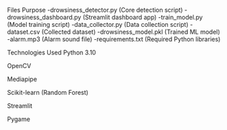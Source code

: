Files	Purpose
-drowsiness_detector.py	(Core detection script)
-drowsiness_dashboard.py	(Streamlit dashboard app)
-train_model.py	(Model training script)
-data_collector.py	(Data collection script)
-dataset.csv (Collected dataset)
-drowsiness_model.pkl	(Trained ML model)
-alarm.mp3	(Alarm sound file)
-requirements.txt	(Required Python libraries)



Technologies Used
Python 3.10

OpenCV

Mediapipe

Scikit-learn (Random Forest)

Streamlit

Pygame
